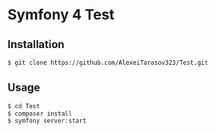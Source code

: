 Symfony 4 Test
========================

Installation
------------


```bash
$ git clone https://github.com/AlexeiTarasov323/Test.git
```


Usage
-----


```bash
$ cd Test
$ composer install
$ symfony server:start
```

